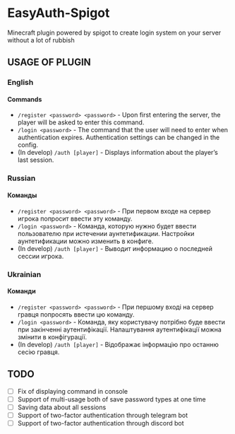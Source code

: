 # EasyAuth-Spigot
Minecraft plugin powered by spigot to create login system on your server without a lot of rubbish

## USAGE OF PLUGIN

### English
#### Commands
- `/register <password> <password>` - Upon first entering the server, the player will be asked to enter this command.
- `/login <password>` - The command that the user will need to enter when authentication expires. Authentication settings can be changed in the config.
- (In develop) `/auth [player]` - Displays information about the player’s last session.

### Russian
#### Команды
- `/register <password> <password>` - При первом входе на сервер игрока попросит ввести эту команду.
- `/login <password>` - Команда, которую нужно будет ввести пользователю при истечении аунтетификации. Настройки аунтетификации можно изменить в конфиге.
- (In develop) `/auth [player]` - Выводит информацию о последней сессии игрока.

### Ukrainian
#### Команди
- `/register <password> <password>` - При першому вході на сервер гравця попросять ввести цю команду.
- `/login <password>` - Команда, яку користувачу потрібно буде ввести при закінченні аутентифікації. Налаштування аутентифікації можна змінити в конфігурації.
- (In develop) `/auth [player]` - Відображає інформацію про останню сесію гравця.

## TODO
- [ ] Fix of displaying command in console
- [ ] Support of multi-usage both of save password types at one time
- [ ] Saving data about all sessions
- [ ] Support of two-factor authentication through telegram bot
- [ ] Support of two-factor authentication through discord bot